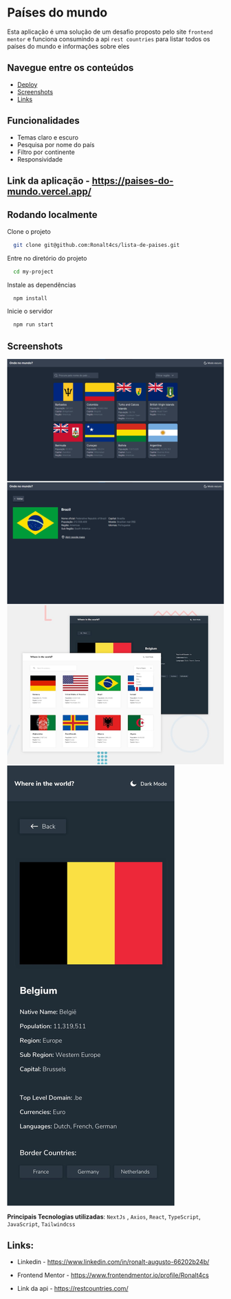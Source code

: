 
# Países do mundo

Esta aplicação é uma solução de um desafio proposto pelo site `frontend mentor` e funciona consumindo a api `rest countries` para listar todos os países do mundo e informações sobre eles

## Navegue entre os conteúdos

- [Deploy](#link-da-aplicação---httpspaises-do-mundovercelapp)
- [Screenshots](#screenshots)
- [Links](#links)

## Funcionalidades

- Temas claro e escuro
- Pesquisa por nome do país
- Filtro por continente
- Responsividade

## Link da aplicação - https://paises-do-mundo.vercel.app/

## Rodando localmente

Clone o projeto

```bash
  git clone git@github.com:Ronalt4cs/lista-de-paises.git
```

Entre no diretório do projeto

```bash
  cd my-project
```

Instale as dependências

```bash
  npm install
```

Inicie o servidor

```bash
  npm run start
```

## Screenshots

![App Screenshot](./public/screenshots/home-dark.png)
![App Screenshot](./public/screenshots/country-detail-dark.png)
![App Screenshot](./public/screenshots/desktop-preview.jpg)
![App Screenshot](./public/screenshots/mobile-design-detail-dark.jpg)

**Principais Tecnologias utilizadas**:
`NextJs` , `Axios`, `React`, `TypeScript`, `JavaScript`, `Tailwindcss`

## Links: 

* Linkedin - https://www.linkedin.com/in/ronalt-augusto-66202b24b/

* Frontend Mentor - https://www.frontendmentor.io/profile/Ronalt4cs

* Link da api - https://restcountries.com/
